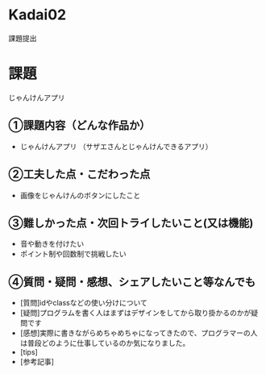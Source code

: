 # Kadai02
課題提出


# 課題

じゃんけんアプリ

## ①課題内容（どんな作品か）

- じゃんけんアプリ
（サザエさんとじゃんけんできるアプリ）

## ②工夫した点・こだわった点

- 画像をじゃんけんのボタンにしたこと

## ③難しかった点・次回トライしたいこと(又は機能)

- 音や動きを付けたい
- ポイント制や回数制で挑戦したい

## ④質問・疑問・感想、シェアしたいこと等なんでも

- [質問]idやclassなどの使い分けについて
- [疑問]プログラムを書く人はまずはデザインをしてから取り掛かるのかが疑問です
- [感想]実際に書きながらめちゃめちゃになってきたので、プログラマーの人は普段どのように仕事しているのか気になりました。
- [tips]
- [参考記事]
